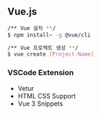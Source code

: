 ## Vue.js

```bash
/** Vue 설치 **/
$ npm install~ -g @vue/cli

/** Vue 프로젝트 생성 **/
$ vue create [Project-Name]

```

### VSCode Extension
- Vetur
- HTML CSS Support
- Vue 3 Snippets